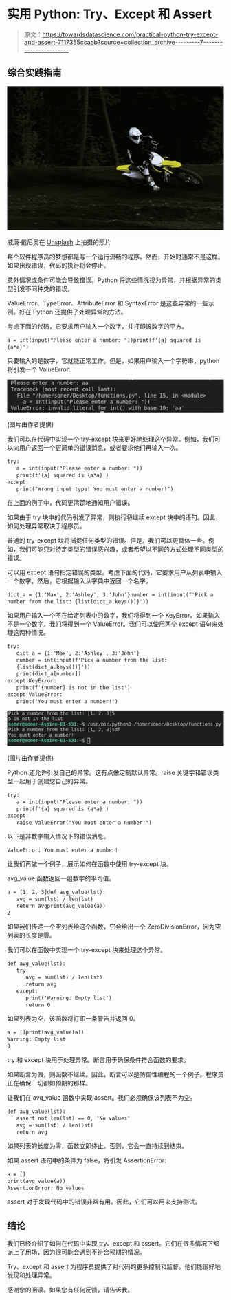# 实用 Python: Try、Except 和 Assert

> 原文：<https://towardsdatascience.com/practical-python-try-except-and-assert-7117355ccaab?source=collection_archive---------7----------------------->

## 综合实践指南

![](img/c09cb31f80b62506883c517ff90d99db.png)

威廉·戴尼奥在 [Unsplash](https://unsplash.com/s/photos/try?utm_source=unsplash&utm_medium=referral&utm_content=creditCopyText) 上拍摄的照片

每个软件程序员的梦想都是写一个运行流畅的程序。然而，开始时通常不是这样。如果出现错误，代码的执行将会停止。

意外情况或条件可能会导致错误。Python 将这些情况视为异常，并根据异常的类型引发不同种类的错误。

ValueError、TypeError、AttributeError 和 SyntaxError 是这些异常的一些示例。好在 Python 还提供了处理异常的方法。

考虑下面的代码，它要求用户输入一个数字，并打印该数字的平方。

```
a = int(input("Please enter a number: "))print(f'{a} squared is {a*a}')
```

只要输入的是数字，它就能正常工作。但是，如果用户输入一个字符串，python 将引发一个 ValueError:

![](img/d39f9e79acdbac05ffba6de701d053ee.png)

(图片由作者提供)

我们可以在代码中实现一个 try-except 块来更好地处理这个异常。例如，我们可以向用户返回一个更简单的错误消息，或者要求他们再输入一次。

```
try:
   a = int(input("Please enter a number: "))
   print(f'{a} squared is {a*a}')
except:
   print("Wrong input type! You must enter a number!")
```

在上面的例子中，代码更清楚地通知用户错误。

如果由于 try 块中的代码引发了异常，则执行将继续 except 块中的语句。因此，如何处理异常取决于程序员。

普通的 try-except 块将捕捉任何类型的错误。但是，我们可以更具体一些。例如，我们可能只对特定类型的错误感兴趣，或者希望以不同的方式处理不同类型的错误。

可以用 except 语句指定错误的类型。考虑下面的代码，它要求用户从列表中输入一个数字。然后，它根据输入从字典中返回一个名字。

```
dict_a = {1:'Max', 2:'Ashley', 3:'John'}number = int(input(f'Pick a number from the list: {list(dict_a.keys())}'))
```

如果用户输入一个不在给定列表中的数字，我们将得到一个 KeyError。如果输入不是一个数字，我们将得到一个 ValueError。我们可以使用两个 except 语句来处理这两种情况。

```
try:
   dict_a = {1:'Max', 2:'Ashley', 3:'John'}
   number = int(input(f'Pick a number from the list: 
   {list(dict_a.keys())}'))
   print(dict_a[number])
except KeyError:
   print(f'{number} is not in the list')
except ValueError:
   print('You must enter a number!')
```

![](img/78e1006cb2f44d98054bd18701b7e909.png)

(图片由作者提供)

Python 还允许引发自己的异常。这有点像定制默认异常。raise 关键字和错误类型一起用于创建您自己的异常。

```
try:
   a = int(input("Please enter a number: "))
   print(f'{a} squared is {a*a}')
except:
   raise ValueError("You must enter a number!")
```

以下是非数字输入情况下的错误消息。

```
ValueError: You must enter a number!
```

让我们再做一个例子，展示如何在函数中使用 try-except 块。

avg_value 函数返回一组数字的平均值。

```
a = [1, 2, 3]def avg_value(lst):
   avg = sum(lst) / len(lst)
   return avgprint(avg_value(a))
2
```

如果我们传递一个空列表给这个函数，它会给出一个 ZeroDivisionError，因为空列表的长度是零。

我们可以在函数中实现一个 try-except 块来处理这个异常。

```
def avg_value(lst):
   try:
      avg = sum(lst) / len(lst)
      return avg
   except:
      print('Warning: Empty list')
      return 0
```

如果列表为空，该函数将打印一条警告并返回 0。

```
a = []print(avg_value(a))
Warning: Empty list
0
```

try 和 except 块用于处理异常。断言用于确保条件符合函数的要求。

如果断言为假，则函数不继续。因此，断言可以是防御性编程的一个例子。程序员正在确保一切都如预期的那样。

让我们在 avg_value 函数中实现 assert。我们必须确保该列表不为空。

```
def avg_value(lst):
   assert not len(lst) == 0, 'No values'
   avg = sum(lst) / len(lst)
   return avg
```

如果列表的长度为零，函数立即终止。否则，它会一直持续到结束。

如果 assert 语句中的条件为 false，将引发 AssertionError:

```
a = []
print(avg_value(a))
AssertionError: No values
```

assert 对于发现代码中的错误非常有用。因此，它们可以用来支持测试。

## 结论

我们已经介绍了如何在代码中实现 try、except 和 assert。它们在很多情况下都派上了用场，因为很可能会遇到不符合预期的情况。

Try、except 和 assert 为程序员提供了对代码的更多控制和监督。他们能很好地发现和处理异常。

感谢您的阅读。如果您有任何反馈，请告诉我。